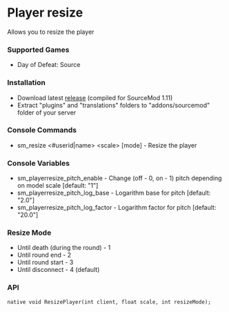 # Player resize

Allows you to resize the player

### Supported Games

* Day of Defeat: Source

### Installation

* Download latest [release](https://github.com/dronelektron/player-resize/releases) (compiled for SourceMod 1.11)
* Extract "plugins" and "translations" folders to "addons/sourcemod" folder of your server

### Console Commands

* sm_resize \<#userid|name\> \<scale\> \[mode\] - Resize the player

### Console Variables

* sm_playerresize_pitch_enable - Change (off - 0, on - 1) pitch depending on model scale [default: "1"]
* sm_playerresize_pitch_log_base - Logarithm base for pitch [default: "2.0"]
* sm_playerresize_pitch_log_factor - Logarithm factor for pitch [default: "20.0"]

### Resize Mode

* Until death (during the round) - 1
* Until round end - 2
* Until round start - 3
* Until disconnect - 4 (default)

### API

```
native void ResizePlayer(int client, float scale, int resizeMode);
```
